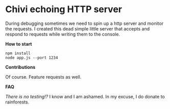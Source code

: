 # Chivi echoing HTTP server
During debugging sometimes we need to spin up a http server and monitor the requests. I created this dead simple little server that accepts and respond to requests while writing them to the console.

**How to start**
    
    npm install
    node app.js --port 1234

**Contributions**

Of course. Feature requests as well.

**FAQ**

*There is no testing!?*
I know and I am ashamed. In my excuse, I do donate to rainforests.